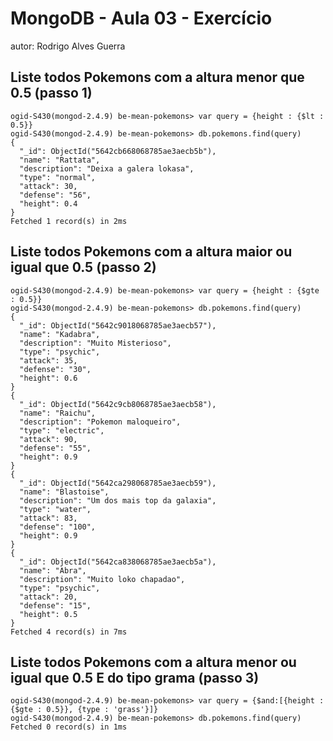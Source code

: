 # MongoDB - Aula 03 - Exercício
autor: Rodrigo Alves Guerra

## Liste todos Pokemons com a altura menor que 0.5 (passo 1)

	ogid-S430(mongod-2.4.9) be-mean-pokemons> var query = {height : {$lt : 0.5}}
	ogid-S430(mongod-2.4.9) be-mean-pokemons> db.pokemons.find(query)
	{
	  "_id": ObjectId("5642cb668068785ae3aecb5b"),
	  "name": "Rattata",
	  "description": "Deixa a galera lokasa",
	  "type": "normal",
	  "attack": 30,
	  "defense": "56",
	  "height": 0.4
	}
	Fetched 1 record(s) in 2ms

## Liste todos Pokemons com a altura maior ou igual que 0.5 (passo 2)

	ogid-S430(mongod-2.4.9) be-mean-pokemons> var query = {height : {$gte : 0.5}}
	ogid-S430(mongod-2.4.9) be-mean-pokemons> db.pokemons.find(query)
	{
	  "_id": ObjectId("5642c9018068785ae3aecb57"),
	  "name": "Kadabra",
	  "description": "Muito Misterioso",
	  "type": "psychic",
	  "attack": 35,
	  "defense": "30",
	  "height": 0.6
	}
	{
	  "_id": ObjectId("5642c9cb8068785ae3aecb58"),
	  "name": "Raichu",
	  "description": "Pokemon maloqueiro",
	  "type": "electric",
	  "attack": 90,
	  "defense": "55",
	  "height": 0.9
	}
	{
	  "_id": ObjectId("5642ca298068785ae3aecb59"),
	  "name": "Blastoise",
	  "description": "Um dos mais top da galaxia",
	  "type": "water",
	  "attack": 83,
	  "defense": "100",
	  "height": 0.9
	}
	{
	  "_id": ObjectId("5642ca838068785ae3aecb5a"),
	  "name": "Abra",
	  "description": "Muito loko chapadao",
	  "type": "psychic",
	  "attack": 20,
	  "defense": "15",
	  "height": 0.5
	}
	Fetched 4 record(s) in 7ms



##  Liste todos Pokemons com a altura menor ou igual que 0.5 E do tipo grama (passo 3)
	ogid-S430(mongod-2.4.9) be-mean-pokemons> var query = {$and:[{height : {$gte : 0.5}}, {type : 'grass'}]}
	ogid-S430(mongod-2.4.9) be-mean-pokemons> db.pokemons.find(query)
	Fetched 0 record(s) in 1ms



